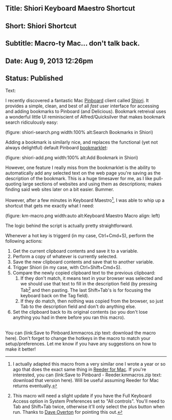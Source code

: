 Title: Shiori Keyboard Maestro Shortcut
----
Short: Shiori Shortcut
----
Subtitle: Macro-ty Mac... don't talk back.
----
Date:  Aug 9, 2013 12:26pm
----
Status: Published
----
Text:

I recently discovered a fantastic Mac [Pinboard][pinboard] client called [Shiori][shiori]. It provides a simple, clean, and best of all _fast_ user interface for accessing and adding bookmarks to Pinboard (and Delicious). Bookmark retreival uses a wonderful little UI reminiscient of Alfred/Quicksilver that makes bookmark search ridiculously easy:

(figure: shiori-search.png width:100% alt:Search Bookmarks in Shiori)

Adding a bookmark is similarly nice, and replaces the functional (yet not always delightful) default Pinboard [bookmarklet][bookmarklet]:

(figure: shiori-add.png width:100% alt:Add Bookmark in Shiori)

However, one feature I really miss from the bookmarklet is the ability to automatically add any selected text on the web page you're saving as the description of the bookmark. This is a huge timesaver for me, as I like pull-quoting large sections of websites and using them as descriptions; makes finding said web sites later on a bit easier. Bummer.

However, after a few minutes in Keyboard Maestro[^1], I was able to whip up a shortcut that gets me exactly what I need:

(figure: km-macro.png width:auto alt:Keyboard Maestro Macro align: left)

The logic behind the script is actually pretty straightforward.

Whenever a hot key is triggerd (in my case, Ctrl+Cmd+S), perform the following actions:

1. Get the current clipboard contents and save it to a variable.
2. Perform a copy of whatever is currently selected.
3. Save the new clipboard contents and save that to another variable.
4. Trigger Shiori (in my case, with Ctrl+Shift+Cmd+S).
5. Compare the newly copied clipboard text to the previous clipboard:
	1. If they don't match, it means text in your browser was selected and we should use that text to fill in the description field (by pressing Tab[^2] and then pasting. The last Shift+Tab's is for focusing the keyboard back on the Tag field).
	2. If they do match, then nothing was copied from the browser, so just Tab to the description field and don't do anything else.
6. Set the clipboard back to its original contents (so you don't lose anything you had in there before you ran this macro).

<br />You can (link:Save to Pinboard.kmmacros.zip text: download the macro here). Don't forget to change the hotkeys in the macro to match your setup/preferences. Let me know if you have any suggestions on how to make it better!

[^1]: I actually adapted this macro from a very similar one I wrote a year or so ago that does the exact same thing in [Reeder for Mac][reeder-mac]. If you're interested, you can (link:Save to Pinboard - Reeder.kmmacros.zip text: download that version here). Will be useful assuming Reeder for Mac returns eventually.

[^2]: This macro will need a slight update if you have the Full Keyboard Access option in System Preferences set to "All controls". You'll need to Tab and Shift+Tab twice, otherwise it'll only select the plus button when run. Thanks to [Dave Overton][dave-overton] for pointing this out.

[shiori]: 		http://aki-null.net/shiori/
[pinboard]:		http://pinboard.in
[bookmarklet]: 	https://pinboard.in/howto/
[reeder-mac]:	http://reederapp.com/mac/
[dave-overton]:	https://twitter.com/daveove/status/365952980505206784